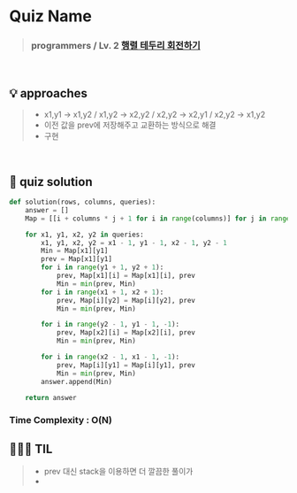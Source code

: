# Quiz Name
> ### programmers / Lv. 2 <a href = "https://school.programmers.co.kr/learn/courses/30/lessons/77485"> 행렬 테두리 회전하기 </a>

<br>

## 💡 approaches
>  - x1,y1 -> x1,y2 / x1,y2 -> x2,y2 / x2,y2 -> x2,y1 / x2,y2 -> x1,y2
>  - 이전 값을 prev에 저장해주고 교환하는 방식으로 해결
>  - 구현

<br>

## 🔑 quiz solution

```py
def solution(rows, columns, queries):
    answer = []
    Map = [[i + columns * j + 1 for i in range(columns)] for j in range(rows)]

    for x1, y1, x2, y2 in queries:
        x1, y1, x2, y2 = x1 - 1, y1 - 1, x2 - 1, y2 - 1
        Min = Map[x1][y1]
        prev = Map[x1][y1]
        for i in range(y1 + 1, y2 + 1):
            prev, Map[x1][i] = Map[x1][i], prev
            Min = min(prev, Min)
        for i in range(x1 + 1, x2 + 1):
            prev, Map[i][y2] = Map[i][y2], prev
            Min = min(prev, Min)

        for i in range(y2 - 1, y1 - 1, -1):
            prev, Map[x2][i] = Map[x2][i], prev
            Min = min(prev, Min)

        for i in range(x2 - 1, x1 - 1, -1):
            prev, Map[i][y1] = Map[i][y1], prev
            Min = min(prev, Min)
        answer.append(Min)

    return answer
```
### Time Complexity : O(N)
## 👩🏻‍🏫 TIL
>  - prev 대신 stack을 이용하면 더 깔끔한 풀이가 
>  -
